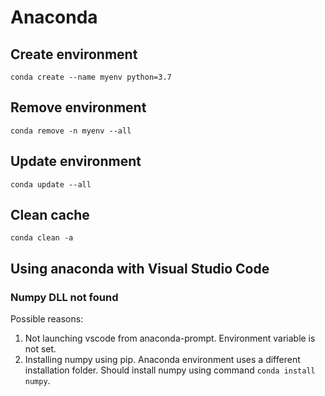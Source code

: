 # Anaconda

## Create environment

```text
conda create --name myenv python=3.7
```

## Remove environment

```text
conda remove -n myenv --all
```

## Update environment

```text
conda update --all
```

## Clean cache

```text
conda clean -a
```

## Using anaconda with Visual Studio Code

### Numpy DLL not found

Possible reasons:

1. Not launching vscode from anaconda-prompt. Environment variable is not set.
2. Installing numpy using pip. Anaconda environment uses a different installation folder. Should install numpy using command `conda install numpy`.

